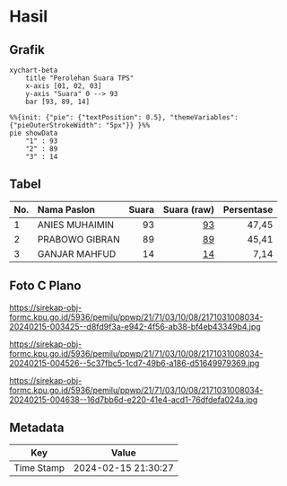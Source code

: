# Hasil

## Grafik

```mermaid
xychart-beta
    title "Perolehan Suara TPS"
    x-axis [01, 02, 03]
    y-axis "Suara" 0 --> 93
    bar [93, 89, 14]
```

```mermaid
%%{init: {"pie": {"textPosition": 0.5}, "themeVariables": {"pieOuterStrokeWidth": "5px"}} }%%
pie showData
    "1" : 93
    "2" : 89
    "3" : 14
```

## Tabel

| No. | Nama Paslon    | Suara | Suara (raw) | Persentase |
|:--- |:-------------- | -----:| -----------:| ----------:|
| 1   | ANIES MUHAIMIN | 93    | [93][p-1]   | 47,45      |
| 2   | PRABOWO GIBRAN | 89    | [89][p-2]   | 45,41      |
| 3   | GANJAR MAHFUD  | 14    | [14][p-3]   | 7,14       |


[p-1]: https://github.com/gigit-pemilu/pemilu-2024-21-kepulauan-riau/blob/main/pilpres/hitung-suara/sub/21-kepulauan-riau/sub/71-kota-batam/sub/03-sekupang/sub/1008-patam-lestari/sub/034-tps/sub/paslon-1.txt
[p-2]: https://github.com/gigit-pemilu/pemilu-2024-21-kepulauan-riau/blob/main/pilpres/hitung-suara/sub/21-kepulauan-riau/sub/71-kota-batam/sub/03-sekupang/sub/1008-patam-lestari/sub/034-tps/sub/paslon-2.txt
[p-3]: https://github.com/gigit-pemilu/pemilu-2024-21-kepulauan-riau/blob/main/pilpres/hitung-suara/sub/21-kepulauan-riau/sub/71-kota-batam/sub/03-sekupang/sub/1008-patam-lestari/sub/034-tps/sub/paslon-3.txt

## Foto C Plano

https://sirekap-obj-formc.kpu.go.id/5936/pemilu/ppwp/21/71/03/10/08/2171031008034-20240215-003425--d8fd9f3a-e942-4f56-ab38-bf4eb43349b4.jpg

https://sirekap-obj-formc.kpu.go.id/5936/pemilu/ppwp/21/71/03/10/08/2171031008034-20240215-004526--5c37fbc5-1cd7-49b6-a186-d51649979369.jpg

https://sirekap-obj-formc.kpu.go.id/5936/pemilu/ppwp/21/71/03/10/08/2171031008034-20240215-004638--16d7bb6d-e220-41e4-acd1-76dfdefa024a.jpg


## Metadata

| Key        | Value               |
| ---------- | ------------------- |
| Time Stamp | 2024-02-15 21:30:27 |



